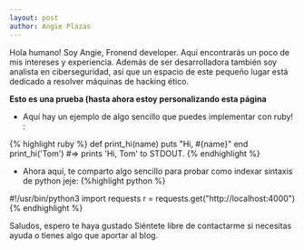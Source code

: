 ```yaml
---
layout: post
author: Angie Plazas 
---
```

Hola humano! 
Soy Angie, Fronend developer. 
Aquí encontrarás un poco de mis intereses y experiencia. Además de ser desarrolladora también soy analista en ciberseguridad, así que un espacio de este pequeño lugar está dedicado a resolver máquinas de hacking ético. 

**Esto es una prueba (hasta ahora estoy personalizando esta página**

* Aquí hay un ejemplo de algo sencillo que puedes implementar con ruby! :

{% highlight ruby %}
def print_hi(name)
  puts "Hi, #{name}"
end
print_hi('Tom')
#=> prints 'Hi, Tom' to STDOUT.
{% endhighlight %}


* Ahora aquí, te comparto algo sencillo para probar como indexar sintaxis de python jeje: 
{%highlight python %}

#!/usr/bin/python3
import requests 
r = requests.get("http://localhost:4000")
{% endhighlight %}
 
Saludos, espero te haya gustado Siéntete libre de contactarme si necesitas ayuda o tienes algo que aportar al blog. 


[noomesk_github]:   https://github.com/noomesk/

